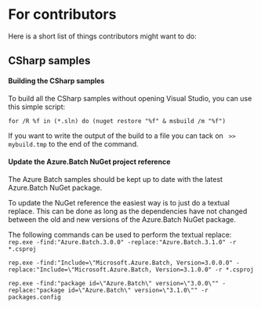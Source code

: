 # For contributors
Here is a short list of things contributors might want to do:

## CSharp samples

#### Building the CSharp samples
To build all the CSharp samples without opening Visual Studio, you can use this simple script:
```
for /R %f in (*.sln) do (nuget restore "%f" & msbuild /m "%f")
```

If you want to write the output of the build to a file you can tack on ` >> mybuild.tmp` to the end of the command.

#### Update the Azure.Batch NuGet project reference
The Azure Batch samples should be kept up to date with the latest Azure.Batch NuGet package.

To update the NuGet reference the easiest way is to just do a textual replace.  This can be done as long as the dependencies have not changed between the old and new versions of the Azure.Batch NuGet package.

The following commands can be used to perform the textual replace:
`rep.exe -find:"Azure.Batch.3.0.0" -replace:"Azure.Batch.3.1.0" -r *.csproj`

`rep.exe -find:"Include=\"Microsoft.Azure.Batch, Version=3.0.0.0" -replace:"Include=\"Microsoft.Azure.Batch, Version=3.1.0.0" -r *.csproj`

`rep.exe -find:"package id=\"Azure.Batch\" version=\"3.0.0\"" -replace:"package id=\"Azure.Batch\" version=\"3.1.0\"" -r packages.config`

 